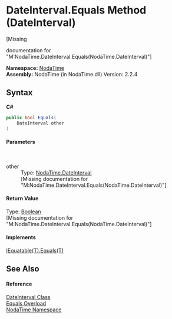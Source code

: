 # DateInterval.Equals Method (DateInterval)
 

\[Missing <summary> documentation for "M:NodaTime.DateInterval.Equals(NodaTime.DateInterval)"\]

**Namespace:**&nbsp;<a href="N_NodaTime">NodaTime</a><br />**Assembly:**&nbsp;NodaTime (in NodaTime.dll) Version: 2.2.4

## Syntax

**C#**<br />
``` C#
public bool Equals(
	DateInterval other
)
```


#### Parameters
&nbsp;<dl><dt>other</dt><dd>Type: <a href="T_NodaTime_DateInterval">NodaTime.DateInterval</a><br />\[Missing <param name="other"/> documentation for "M:NodaTime.DateInterval.Equals(NodaTime.DateInterval)"\]</dd></dl>

#### Return Value
Type: <a href="http://msdn2.microsoft.com/en-us/library/a28wyd50" target="_blank">Boolean</a><br />\[Missing <returns> documentation for "M:NodaTime.DateInterval.Equals(NodaTime.DateInterval)"\]

#### Implements
<a href="http://msdn2.microsoft.com/en-us/library/ms131190" target="_blank">IEquatable(T).Equals(T)</a><br />

## See Also


#### Reference
<a href="T_NodaTime_DateInterval">DateInterval Class</a><br /><a href="Overload_NodaTime_DateInterval_Equals">Equals Overload</a><br /><a href="N_NodaTime">NodaTime Namespace</a><br />